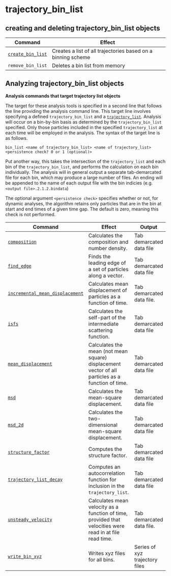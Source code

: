 <h1>trajectory_bin_list</h1>

<h2>creating and deleting trajectory_bin_list objects</h2>

| Command | Effect |
|----------|----------|
| [`create_bin_list`](create_bin_list.md) | Creates a list of all trajectories based on a binning scheme |
| `remove_bin_list` | Deletes a bin list from memory |

<h2>Analyzing trajectory_bin_list objects</h2>

**Analysis commands that target trajectory list objects**

The target for these analysis tools is specified in a second line that follows the line providing the analysis command line. This target line involves specifying a defined `trajectory_bin_list` and a [`trajectory_list`](trajectory_list.md). Analysis will occur on a bin-by-bin basis as determined by the `trajectory_bin_list` specified. Only those particles included in the specified `trajectory_list` at each time will be employed in the analysis. The syntax of the target line is as follows.

`bin_list <name of trajectory_bin_list> <name of trajectory_list> <persistence check? 0 or 1 (optional)>`

Put another way, this takes the intersection of the `trajectory_list` and each bin of the `trajectory_bin_list`, and performs the calculation on each bin individually. The analysis will in general output a separate tab-demarcated file for each bin, which may produce a large number of files. An ending will be appended to the name of each output file with the bin indicies (e.g. `<output file>.2.1.2.bindata`)

The optional argument `<persistence check>` specifies whether or not, for dynamic analyses, the algorithm retains only particles that are in the bin at start and end times of a given time gap. The default is zero, meaning this check is not performed.

| Command | Effect | Output |
|----------|----------|----------|
| [`composition`](composition.md) | Calculates the composition and number density. | Tab demarcated data file |
| [`find_edge`](find_edge.md) | Finds the leading edge of a set of particles along a vector. | Tab demarcated data file |
| [`incremental_mean_displacement`](incremental_mean_displacement.md) | Calculates mean displacement of particles as a function of time. | Tab demarcated data file. |
| [`isfs`](isfs.md) | Calculates the self-part of the intermediate scattering function. | Tab demarcated data file |
| [`mean_displacement`](mean_displacement.md) | Calculates the mean (not mean square) displacement vector of all particles as a function of time. | Tab demarcated data file |
| [`msd`](msd.md) | Calculates the mean-square displacement. | Tab demarcated data file |
| [`msd_2d`](msd_2d.md) | Calculates the two-dimensional mean-square displacement. | Tab demarcated data file |
| [`structure_factor`](structure_factor.md) | Computes the structure factor. | Tab demarcated data file |
| [`trajectory_list_decay`](trajectory_list_decay.md) | Computes an autocorrelation function for inclusion in the `trajectory_list`. | Tab demarcated data file |
| [`unsteady_velocity`](unsteady_velocity.md) | Calculates mean velocity as a function of time, provided that velocities were read in at file read time. | Tab demarcated data file. |
| [`write_bin_xyz`](write_bin_xyz.md) | Writes xyz files for all bins. | Series of xyz trajectory files |
